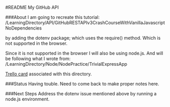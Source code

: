 #README My GitHub API

###About
I am going to recreate this tutorial:
/LearningDirectory/API/GitHubRESTAPIv3CrashCourseWithVanillaJavascriptNoDependencies

by adding the dotenv package; which uses the require() method. Which is not supported in the browser.

Since it is not supported in the browser I will also be using node.js. And will be following what I wrote from:
/LearningDirectory/Node/NodePractice/TrivialExpressApp

[Trello card](https://trello.com/c/bt92aOAd/845-mygithubapi) associated with this directory.

###Status
Having touble. Need to come back to make proper notes here.

###Next Steps
Address the dotenv issue mentioned above by running a node.js environment.